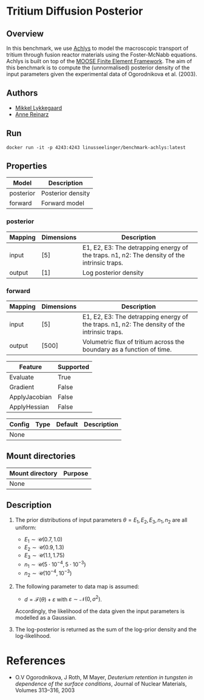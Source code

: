 # Tritium Diffusion Posterior

## Overview
In this benchmark, we use [Achlys](https://github.com/aurora-multiphysics/achlys) to model the macroscopic transport of tritium through fusion reactor materials using the Foster-McNabb equations. Achlys is built on top of the  [MOOSE Finite Element Framework](https://mooseframework.inl.gov/). The aim of this benchmark is to compute the (unnormalised) posterior density of the input parameters given the experimental data of Ogorodnikova et al. (2003).

## Authors
- [Mikkel Lykkegaard](mailto:mikkel@digilab.co.uk)
- [Anne Reinarz](mailto:anne.k.reinarz@durham.ac.uk)

## Run

```
docker run -it -p 4243:4243 linusseelinger/benchmark-achlys:latest
```

## Properties

Model | Description
---|---
posterior | Posterior density
forward | Forward model

### posterior
Mapping | Dimensions | Description
---|---|---
input | [5] | E1, E2, E3: The detrapping energy of the traps. n1, n2: The density of the intrinsic traps.
output | [1] | Log posterior density

### forward
Mapping | Dimensions | Description
---|---|---
input | [5] | E1, E2, E3: The detrapping energy of the traps. n1, n2: The density of the intrinsic traps.
output | [500] | Volumetric flux of tritium across the boundary as a function of time.

Feature | Supported
---|---
Evaluate | True
Gradient | False
ApplyJacobian | False
ApplyHessian | False

Config | Type | Default | Description
---|---|---|---
None | | |

## Mount directories
Mount directory | Purpose
---|---
None |

## Description
1. The prior distributions of input parameters $\theta = E_1, E_2, E_3, n_1, n_2$ are all uniform:
    - $E_1 \sim \mathcal U(0.7, 1.0)$
    - $E_2 \sim \mathcal U(0.9, 1.3)$
    - $E_3 \sim \mathcal U(1.1, 1.75)$
    - $n_1 \sim \mathcal U(5 \cdot 10^{-4}, 5 \cdot 10^{-3})$
    - $n_2 \sim \mathcal U(10^{-4}, 10^{-3})$

2. The following parameter to data map is assumed:
    - $d = \mathcal F(\theta) + \varepsilon$ with $\varepsilon \sim \mathcal N(0, \sigma^2)$. 

    Accordingly, the likelihood of the data given the input parameters is modelled as a Gaussian.

3. The log-posterior is returned as the sum of the log-prior density and the log-likelihood.

# References

- O.V Ogorodnikova, J Roth, M Mayer, *Deuterium retention in tungsten in dependence of the surface conditions*, Journal of Nuclear Materials, Volumes 313–316, 2003
